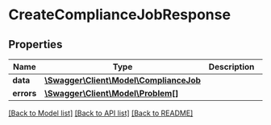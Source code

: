 # CreateComplianceJobResponse

## Properties
Name | Type | Description | Notes
------------ | ------------- | ------------- | -------------
**data** | [**\Swagger\Client\Model\ComplianceJob**](ComplianceJob.md) |  | [optional] 
**errors** | [**\Swagger\Client\Model\Problem[]**](Problem.md) |  | [optional] 

[[Back to Model list]](../../README.md#documentation-for-models) [[Back to API list]](../../README.md#documentation-for-api-endpoints) [[Back to README]](../../README.md)

